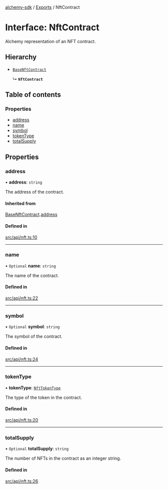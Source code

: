 [alchemy-sdk](../README.md) / [Exports](../modules.md) / NftContract

# Interface: NftContract

Alchemy representation of an NFT contract.

## Hierarchy

- [`BaseNftContract`](BaseNftContract.md)

  ↳ **`NftContract`**

## Table of contents

### Properties

- [address](NftContract.md#address)
- [name](NftContract.md#name)
- [symbol](NftContract.md#symbol)
- [tokenType](NftContract.md#tokentype)
- [totalSupply](NftContract.md#totalsupply)

## Properties

### address

• **address**: `string`

The address of the contract.

#### Inherited from

[BaseNftContract](BaseNftContract.md).[address](BaseNftContract.md#address)

#### Defined in

[src/api/nft.ts:10](https://github.com/alchemyplatform/alchemy-sdk-js/blob/5944626/src/api/nft.ts#L10)

___

### name

• `Optional` **name**: `string`

The name of the contract.

#### Defined in

[src/api/nft.ts:22](https://github.com/alchemyplatform/alchemy-sdk-js/blob/5944626/src/api/nft.ts#L22)

___

### symbol

• `Optional` **symbol**: `string`

The symbol of the contract.

#### Defined in

[src/api/nft.ts:24](https://github.com/alchemyplatform/alchemy-sdk-js/blob/5944626/src/api/nft.ts#L24)

___

### tokenType

• **tokenType**: [`NftTokenType`](../enums/NftTokenType.md)

The type of the token in the contract.

#### Defined in

[src/api/nft.ts:20](https://github.com/alchemyplatform/alchemy-sdk-js/blob/5944626/src/api/nft.ts#L20)

___

### totalSupply

• `Optional` **totalSupply**: `string`

The number of NFTs in the contract as an integer string.

#### Defined in

[src/api/nft.ts:26](https://github.com/alchemyplatform/alchemy-sdk-js/blob/5944626/src/api/nft.ts#L26)
